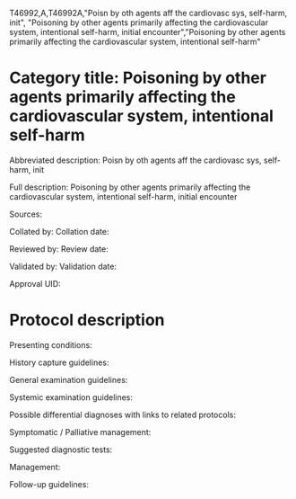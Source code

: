 T46992,A,T46992A,"Poisn by oth agents aff the cardiovasc sys, self-harm, init", "Poisoning by other agents primarily affecting the cardiovascular system, intentional self-harm, initial encounter","Poisoning by other agents primarily affecting the cardiovascular system, intentional self-harm"
# Category title: Poisoning by other agents primarily affecting the cardiovascular system, intentional self-harm

Abbreviated description: Poisn by oth agents aff the cardiovasc sys, self-harm, init

Full description: Poisoning by other agents primarily affecting the cardiovascular system, intentional self-harm, initial encounter

Sources:

Collated by:
Collation date:

Reviewed by:
Review date:

Validated by:
Validation date:

Approval UID:

# Protocol description

Presenting conditions:

History capture guidelines:

General examination guidelines:

Systemic examination guidelines:

Possible differential diagnoses with links to related protocols:

Symptomatic / Palliative management:

Suggested diagnostic tests:

Management:

Follow-up guidelines:
